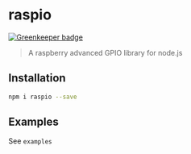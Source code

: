 # raspio

[![Greenkeeper badge](https://badges.greenkeeper.io/taoyuan/raspio.svg)](https://greenkeeper.io/)

> A raspberry advanced GPIO library for node.js

## Installation

```sh
npm i raspio --save
```

## Examples

See `examples`

